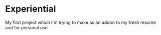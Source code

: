 # Experiential
 My first project which I'm trying to make as an addon to my fresh resume and for personal use.
